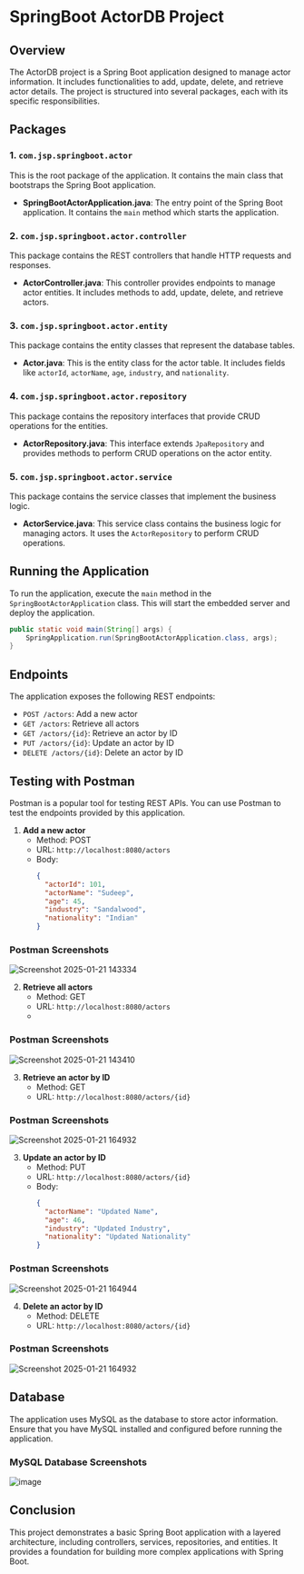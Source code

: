 # SpringBoot ActorDB Project

## Overview
The ActorDB project is a Spring Boot application designed to manage actor information. It includes functionalities to add, update, delete, and retrieve actor details. The project is structured into several packages, each with its specific responsibilities.

## Packages

### 1. `com.jsp.springboot.actor`
This is the root package of the application. It contains the main class that bootstraps the Spring Boot application.

- **SpringBootActorApplication.java**: The entry point of the Spring Boot application. It contains the `main` method which starts the application.

### 2. `com.jsp.springboot.actor.controller`
This package contains the REST controllers that handle HTTP requests and responses.

- **ActorController.java**: This controller provides endpoints to manage actor entities. It includes methods to add, update, delete, and retrieve actors.

### 3. `com.jsp.springboot.actor.entity`
This package contains the entity classes that represent the database tables.

- **Actor.java**: This is the entity class for the actor table. It includes fields like `actorId`, `actorName`, `age`, `industry`, and `nationality`.

### 4. `com.jsp.springboot.actor.repository`
This package contains the repository interfaces that provide CRUD operations for the entities.

- **ActorRepository.java**: This interface extends `JpaRepository` and provides methods to perform CRUD operations on the actor entity.

### 5. `com.jsp.springboot.actor.service`
This package contains the service classes that implement the business logic.

- **ActorService.java**: This service class contains the business logic for managing actors. It uses the `ActorRepository` to perform CRUD operations.

## Running the Application
To run the application, execute the `main` method in the `SpringBootActorApplication` class. This will start the embedded server and deploy the application.

```java
public static void main(String[] args) {
    SpringApplication.run(SpringBootActorApplication.class, args);
}
```

## Endpoints
The application exposes the following REST endpoints:

- `POST /actors`: Add a new actor
- `GET /actors`: Retrieve all actors
- `GET /actors/{id}`: Retrieve an actor by ID
- `PUT /actors/{id}`: Update an actor by ID
- `DELETE /actors/{id}`: Delete an actor by ID

## Testing with Postman
Postman is a popular tool for testing REST APIs. You can use Postman to test the endpoints provided by this application.

1. **Add a new actor**
   - Method: POST
   - URL: `http://localhost:8080/actors`
   - Body: 
     ```json
     {
       "actorId": 101,
       "actorName": "Sudeep",
       "age": 45,
       "industry": "Sandalwood",
       "nationality": "Indian"
     }
     ```
### Postman Screenshots
![Screenshot 2025-01-21 143334](https://github.com/user-attachments/assets/5da8a8ba-ad4f-43d7-bab0-aaaf40e0c096)


2. **Retrieve all actors**
   - Method: GET
   - URL: `http://localhost:8080/actors`
   - 
  ### Postman Screenshots
 ![Screenshot 2025-01-21 143410](https://github.com/user-attachments/assets/8a045506-5bc2-4bb0-bbe2-5d635e3f56a0)


3. **Retrieve an actor by ID**
   - Method: GET
   - URL: `http://localhost:8080/actors/{id}`

### Postman Screenshots
![Screenshot 2025-01-21 164932](https://github.com/user-attachments/assets/edb1f136-907f-47f8-ba1d-8b55739a2d21)


3. **Update an actor by ID**
   - Method: PUT
   - URL: `http://localhost:8080/actors/{id}`
   - Body: 
     ```json
     {
       "actorName": "Updated Name",
       "age": 46,
       "industry": "Updated Industry",
       "nationality": "Updated Nationality"
     }
     ```
### Postman Screenshots
![Screenshot 2025-01-21 164944](https://github.com/user-attachments/assets/9fd66c90-880f-4582-b48a-1764b35c5841)


4. **Delete an actor by ID**
   - Method: DELETE
   - URL: `http://localhost:8080/actors/{id}`
  
### Postman Screenshots
![Screenshot 2025-01-21 164932](https://github.com/user-attachments/assets/24d50e81-4121-42ce-ad6c-23b9c8c9e47c)

## Database
The application uses MySQL as the database to store actor information. Ensure that you have MySQL installed and configured before running the application.

### MySQL Database Screenshots
![image](https://github.com/user-attachments/assets/a707e506-0e8b-4bbd-9210-3f8747ba02cf)


## Conclusion
This project demonstrates a basic Spring Boot application with a layered architecture, including controllers, services, repositories, and entities. It provides a foundation for building more complex applications with Spring Boot.
